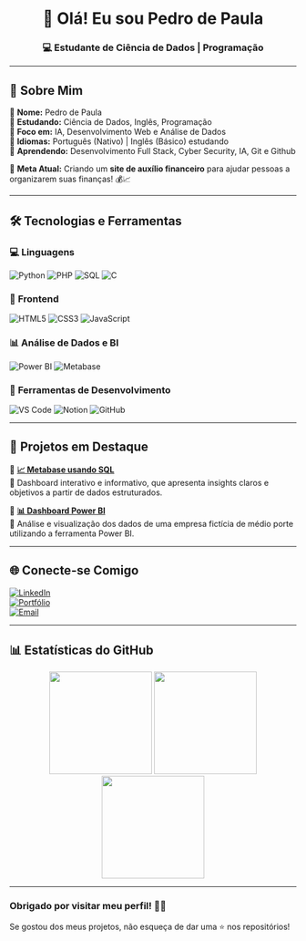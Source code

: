 <h1 align="center">👋 Olá! Eu sou Pedro de Paula </h1>
<h3 align="center">💻 Estudante de Ciência de Dados | Programação </h3>

---

## 🚀 **Sobre Mim**  

🔹 **Nome:** Pedro de Paula  
🔹 **Estudando:** Ciência de Dados, Inglês, Programação  
🔹 **Foco em:** IA, Desenvolvimento Web e Análise de Dados  
🔹 **Idiomas:** Português (Nativo) | Inglês (Básico) estudando  
🔹 **Aprendendo:** Desenvolvimento Full Stack, Cyber Security, IA, Git e Github 


📌 **Meta Atual:** Criando um **site de auxílio financeiro** para ajudar pessoas a organizarem suas finanças! 💰📈  

---

## 🛠 **Tecnologias e Ferramentas**  

### 💻 **Linguagens**  
![Python](https://img.shields.io/badge/Python-3776AB?style=for-the-badge&logo=python&logoColor=white)
![PHP](https://img.shields.io/badge/PHP-777BB4?style=for-the-badge&logo=php&logoColor=white)
![SQL](https://img.shields.io/badge/SQL-4479A1?style=for-the-badge&logo=MySQL&logoColor=white)
![C](https://img.shields.io/badge/C-00599C?style=for-the-badge&logo=c&logoColor=white)

### 🎨 **Frontend**  
![HTML5](https://img.shields.io/badge/HTML5-E34F26?style=for-the-badge&logo=html5&logoColor=white)
![CSS3](https://img.shields.io/badge/CSS3-1572B6?style=for-the-badge&logo=css3&logoColor=white)
![JavaScript](https://img.shields.io/badge/JavaScript-F7DF1E?style=for-the-badge&logo=javascript&logoColor=black)

### 📊 **Análise de Dados e BI**  
![Power BI](https://img.shields.io/badge/Power%20BI-F2C811?style=for-the-badge&logo=Power%20BI&logoColor=black)
![Metabase](https://img.shields.io/badge/Metabase-509EE3?style=for-the-badge&logo=metabase&logoColor=white)

### 🔧 **Ferramentas de Desenvolvimento**  
![VS Code](https://img.shields.io/badge/VS%20Code-007ACC?style=for-the-badge&logo=visual-studio-code&logoColor=white)
![Notion](https://img.shields.io/badge/Notion-000?style=for-the-badge&logo=notion&logoColor=white)
![GitHub](https://img.shields.io/badge/GitHub-181717?style=for-the-badge&logo=github&logoColor=white)

---

## 📂 **Projetos em Destaque**  

📌 **[📈 Metabase usando SQL](https://www.linkedin.com/feed/update/urn:li:activity:7285797248079192064/)**  
🔹 Dashboard interativo e informativo, que apresenta insights claros e objetivos a partir de dados estruturados.  

📌 **[📊 Dashboard Power BI](https://www.linkedin.com/feed/update/urn:li:activity:7229620467316215808/)**  
🔹 Análise e visualização dos dados de uma empresa fictícia de médio porte utilizando a ferramenta Power BI.  
 

---

## 🌐 **Conecte-se Comigo**  

[![LinkedIn](https://img.shields.io/badge/LinkedIn-0077B5?style=for-the-badge&logo=linkedin&logoColor=white)](https://www.linkedin.com/in/pedro-de-paula-745024267/)  
[![Portfólio](https://img.shields.io/badge/Portfólio-000?style=for-the-badge&logo=notion&logoColor=white)](https://faint-rotate-63c.notion.site/Portf-lio-de-Projetos-Pedro-de-Paula-17e246120ad6809ebd4dda950b0fa9c1)  
[![Email](https://img.shields.io/badge/Email-D14836?style=for-the-badge&logo=gmail&logoColor=white)](pedrohdpn113@gmail.com)  

---

## 📊 **Estatísticas do GitHub**  

<div align="center">
  <img height="180em" src="https://github-readme-stats.vercel.app/api?username=seu-usuario&show_icons=true&theme=radical"/>
  <img height="180em" src="https://github-readme-streak-stats.herokuapp.com/?user=seu-usuario&theme=radical"/>
  <img height="180em" src="https://github-readme-stats.vercel.app/api/top-langs/?username=seu-usuario&layout=compact&langs_count=6&theme=radical"/>
</div>

---


###  **Obrigado por visitar meu perfil!** 🧑‍💻  
Se gostou dos meus projetos, não esqueça de dar uma ⭐ nos repositórios!  
